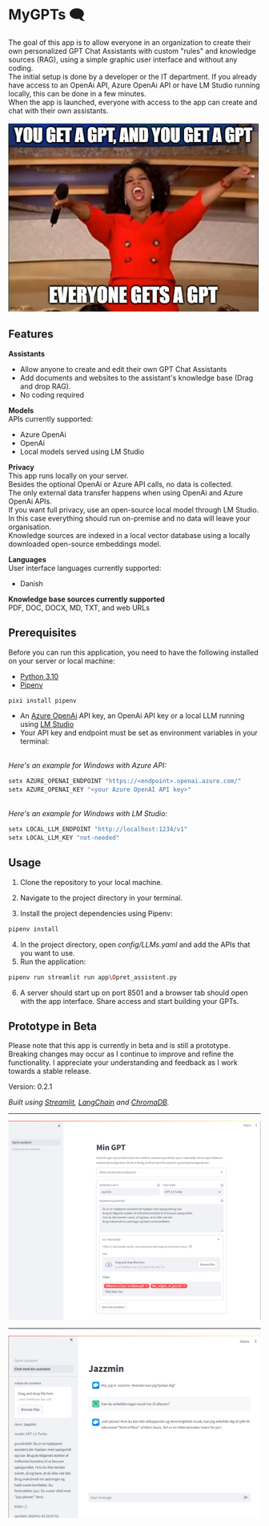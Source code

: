 # MyGPTs :left_speech_bubble: 

The goal of this app is to allow everyone in an organization to create their own personalized GPT Chat Assistants with custom "rules" and knowledge sources (RAG), using a simple graphic user interface and without any coding.
<br>The initial setup is done by a developer or the IT department. If you already have access to an OpenAi API, Azure OpenAi API or have LM Studio running locally, this can be done in a few minutes. 
<br>When the app is launched, everyone with access to the app can create and chat with their own assistants.
<br>
<br>
<img src="images/oprah.jpg" alt="Oprah meme: You get a GPT! You get a GPT! Everyone gets a GPT!" width="500"/>
## Features
__Assistants__
- Allow anyone to create and edit their own GPT Chat Assistants
- Add documents and websites to the assistant's knowledge base (Drag and drop RAG).
- No coding required


__Models__
<br>APIs currently supported:
 - Azure OpenAi
 - OpenAi
 - Local models served using LM Studio

__Privacy__
<br> This app runs locally on your server.
<br> Besides the optional OpenAi or Azure API calls, no data is collected.
<br> The only external data transfer happens when using OpenAi and Azure OpenAi APIs.
<br> If you want full privacy, use an open-source local model through LM Studio. In this case everything should run on-premise and no data will leave your organisation.
<br> Knowledge sources are indexed in a local vector database using a locally downloaded open-source embeddings model.

__Languages__
<br>User interface languages currently supported:
- Danish

__Knowledge base sources currently supported__
<br>PDF, DOC, DOCX, MD, TXT, and web URLs

## Prerequisites

Before you can run this application, you need to have the following installed on your server or local machine:
- [Python 3.10](https://www.python.org/downloads/)
- [Pipenv](https://pipenv.pypa.io/en/latest/installation.html) 
```sh
pixi install pipenv
```
- An [Azure OpenAi](https://learn.microsoft.com/en-us/azure/ai-services/openai/) API key, an OpenAi API key or a local LLM running using [LM Studio](https://lmstudio.ai/)
- Your API key and endpoint must be set as environment variables in your terminal:

<br>_Here's an example for Windows with Azure API:_
```sh 
setx AZURE_OPENAI_ENDPOINT "https://<endpoint>.openai.azure.com/"
setx AZURE_OPENAI_KEY "<your Azure OpenAI API key>"
```
<br>_Here's an example for Windows with LM Studio:_
```sh
setx LOCAL_LLM_ENDPOINT "http://localhost:1234/v1"
setx LOCAL_LLM_KEY "not-needed"
```

## Usage
1.  Clone the repository to your local machine.

2. Navigate to the project directory in your terminal.
3. Install the project dependencies using Pipenv:
```sh
pipenv install
```
4. In the project directory, open _config/LLMs.yaml_ and add the APIs that you want to use.
5. Run the application:
```sh
pipenv run streamlit run app\Opret_assistent.py
```
6. A server should start up on port 8501 and a browser tab should open with the app interface. Share access and start building your GPTs.

## Prototype in Beta
Please note that this app is currently in beta and is still a prototype. Breaking changes may occur as I continue to improve and refine the functionality. I appreciate your understanding and feedback as I work towards a stable release.

Version: 0.2.1

_Built using [Streamlit](https://streamlit.io/), [LangChain](https://www.langchain.com/) and [ChromaDB](https://www.trychroma.com/)._
____
![Screenshot of assistant builder. ](<images/Screenshot_2024-01-02_1.png>)
____
![Screenshot of chat interface. ](<images/Screenshot_2024-01-02 221402.png>)
